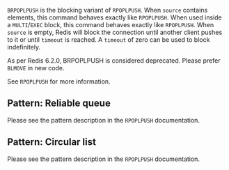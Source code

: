 `BRPOPLPUSH` is the blocking variant of `RPOPLPUSH`.
When `source` contains elements, this command behaves exactly like `RPOPLPUSH`.
When used inside a `MULTI`/`EXEC` block, this command behaves exactly like `RPOPLPUSH`.
When `source` is empty, Redis will block the connection until another client
pushes to it or until `timeout` is reached.
A `timeout` of zero can be used to block indefinitely.

As per Redis 6.2.0, BRPOPLPUSH is considered deprecated. Please prefer `BLMOVE` in
new code.

See `RPOPLPUSH` for more information.

## Pattern: Reliable queue

Please see the pattern description in the `RPOPLPUSH` documentation.

## Pattern: Circular list

Please see the pattern description in the `RPOPLPUSH` documentation.

